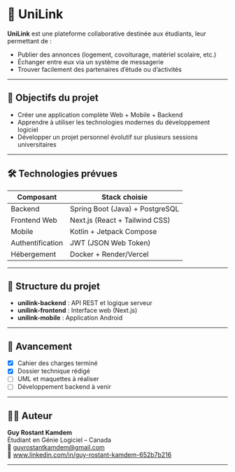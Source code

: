 # 🧩 UniLink

**UniLink** est une plateforme collaborative destinée aux étudiants, leur permettant de :
- Publier des annonces (logement, covoiturage, matériel scolaire, etc.)
- Échanger entre eux via un système de messagerie
- Trouver facilement des partenaires d’étude ou d’activités

---

## 🚀 Objectifs du projet
- Créer une application complète Web + Mobile + Backend
- Apprendre à utiliser les technologies modernes du développement logiciel
- Développer un projet personnel évolutif sur plusieurs sessions universitaires

---

## 🛠️ Technologies prévues

| Composant | Stack choisie |
|------------|----------------|
| Backend | Spring Boot (Java) + PostgreSQL |
| Frontend Web | Next.js (React + Tailwind CSS) |
| Mobile | Kotlin + Jetpack Compose |
| Authentification | JWT (JSON Web Token) |
| Hébergement | Docker + Render/Vercel |

---

## 🧩 Structure du projet
- **unilink-backend** : API REST et logique serveur
- **unilink-frontend** : Interface web (Next.js)
- **unilink-mobile** : Application Android

---

## 📅 Avancement
- [x] Cahier des charges terminé  
- [x] Dossier technique rédigé  
- [ ] UML et maquettes à réaliser  
- [ ] Développement backend à venir  

---

## 👨‍💻 Auteur
**Guy Rostant Kamdem**  
Étudiant en Génie Logiciel – Canada  
📧 guyrostantkamdem@gmail.com  
🔗 www.linkedin.com/in/guy-rostant-kamdem-652b7b216

---
